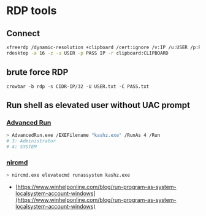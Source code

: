 # RDP tools

## Connect

```bash
xfreerdp /dynamic-resolution +clipboard /cert:ignore /v:IP /u:USER /p:PASS
rdesktop -a 16 -z -u USER -p PASS IP -r clipboard:CLIPBOARD
```

## brute force RDP

```
crowbar -b rdp -s CIDR-IP/32 -U USER.txt -C PASS.txt
```

## Run shell as elevated user without UAC prompt

### [Advanced Run](https://www.nirsoft.net/utils/advanced_run.html)

```bash
> AdvancedRun.exe /EXEFilename "kashz.exe" /RunAs 4 /Run
# 3: Administrator
# 4: SYSTEM
```

### [nircmd](https://www.nirsoft.net/utils/nircmd.html)

```bash
> nircmd.exe elevatecmd runassystem kashz.exe
```

* [https://www.winhelponline.com/blog/run-program-as-system-localsystem-account-windows](https://www.winhelponline.com/blog/run-program-as-system-localsystem-account-windows)
